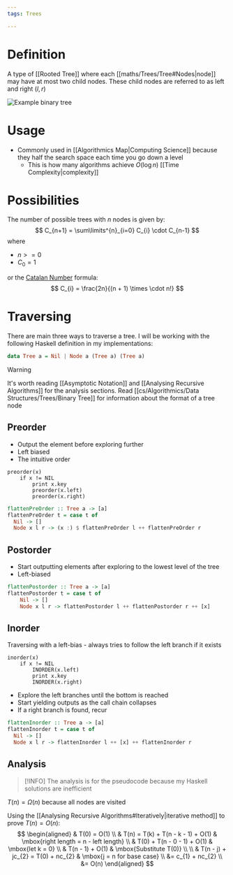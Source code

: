 ```yaml
---
tags: Trees

---
```

# Definition
A type of [[Rooted Tree]] where each [[maths/Trees/Tree#Nodes|node]] may have at most two child nodes. These child nodes are referred to as left and right ($l, r$)

![Example binary tree](https://static.javatpoint.com/tutorial/dms/images/discrete-mathematics-binary-trees.jpg)

# Usage
- Commonly used in [[Algorithmics Map|Computing Science]] because they half the search space each time you go down a level
	- This is how many algorithms achieve $O(\log n)$ [[Time Complexity|complexity]]

# Possibilities
The number of possible trees with $n$ nodes is given by:
$$
C_{n+1} = \sum\limits^{n}_{i=0} C_{i} \cdot C_{n-1}
$$
where
- $n >= 0$
- $C_{0} = 1$

or the [Catalan Number](https://en.wikipedia.org/wiki/Catalan_number) formula:
$$
C_{i} = \frac{2n}{(n + 1) \times \cdot n!}
$$

# Traversing
There are main three ways to traverse a tree. I will be working with the following Haskell definition in my implementations:
```haskell
data Tree a = Nil | Node a (Tree a) (Tree a)
```

>[!WARNING]
>It's worth reading [[Asymptotic Notation]] and [[Analysing Recursive Algorithms]] for the analysis sections. Read [[cs/Algorithmics/Data Structures/Trees/Binary Tree]] for information about the format of a tree node

## Preorder
- Output the element before exploring further
- Left biased
- The intuitive order

```
preorder(x)
	if x != NIL
		print x.key
		preorder(x.left)
		preorder(x.right)
```

```haskell
flattenPreOrder :: Tree a -> [a]
flattenPreOrder t = case t of
  Nil -> []
  Node x l r -> (x :) $ flattenPreOrder l ++ flattenPreOrder r
```

## Postorder
- Start outputting elements after exploring to the lowest level of the tree
- Left-biased

```haskell
flattenPostorder :: Tree a -> [a]
flattenPostorder t = case t of
	Nil -> []
	Node x l r -> flattenPostorder l ++ flattenPostorder r ++ [x]
```

## Inorder
Traversing with a left-bias - always tries to follow the left branch if it exists

```
inorder(x)
	if x != NIL
		INORDER(x.left)
		print x.key
		INORDER(x.right)
```

- Explore the left branches until the bottom is reached
- Start yielding outputs as the call chain collapses
- If a right branch is found, recur

```haskell
flattenInorder :: Tree a -> [a]
flattenInorder t = case t of
  Nil -> []
  Node x l r -> flattenInorder l ++ [x] ++ flattenInorder r
```

## Analysis
> [!INFO]
> The analysis is for the pseudocode because my Haskell solutions are inefficient

$T(n) = \Omega(n)$ because all nodes are visited

Using the [[Analysing Recursive Algorithms#Iteratively|iterative method]] to prove $T(n) = O(n)$:
$$
\begin{aligned}
& T(0) = O(1) \\
& T(n) = T(k) + T(n - k - 1) + O(1) & \mbox{right length = n - left length} \\
& T(0) + T(n - 0 - 1) + O(1) & \mbox{let k = 0} \\
& T(n - 1) + O(1) & \mbox{Substitute T(0)} \\
\\
& T(n - j) + jc_{2} = T(0) + nc_{2} & \mbox{j = n for base case} \\
&= c_{1} + nc_{2} \\
&= O(n)
\end{aligned}
$$
